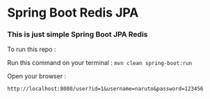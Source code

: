 # Spring Boot Redis JPA

### This is just simple Spring Boot JPA Redis

To run this repo :

Run this command on your terminal : `mvn clean spring-boot:run`

Open your browser :

`http://localhost:8080/user?id=1&username=naruto&password=123456`


